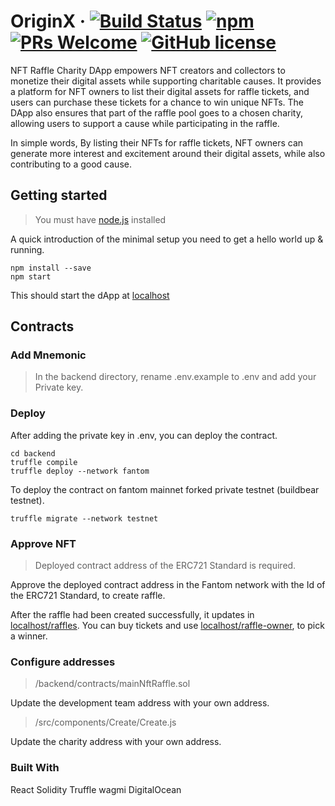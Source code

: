 # OriginX &middot; [![Build Status](https://img.shields.io/travis/npm/npm/latest.svg?style=flat-square)](https://travis-ci.org/npm/npm) [![npm](https://img.shields.io/npm/v/npm.svg?style=flat-square)](https://www.npmjs.com/package/npm) [![PRs Welcome](https://img.shields.io/badge/PRs-welcome-brightgreen.svg?style=flat-square)](http://makeapullrequest.com) [![GitHub license](https://img.shields.io/badge/license-MIT-blue.svg?style=flat-square)](https://github.com/your/your-project/blob/master/LICENSE)

NFT Raffle Charity DApp empowers NFT creators and collectors to monetize their digital assets while supporting charitable causes. It provides a platform for NFT owners to list their digital assets for raffle tickets, and users can purchase these tickets for a chance to win unique NFTs. The DApp also ensures that part of the raffle pool goes to a chosen charity, allowing users to support a cause while participating in the raffle.

In simple words, By listing their NFTs for raffle tickets, NFT owners can generate more interest and excitement around their digital assets, while also contributing to a good cause.

## Getting started

> You must have [node.js](https://nodejs.org/en/download) installed

A quick introduction of the minimal setup you need to get a hello world up &
running.

```shell
npm install --save
npm start
```

This should start the dApp at [localhost](https://localhost:3000)

## Contracts

### Add Mnemonic

> In the backend directory, rename .env.example to .env and add your Private key.

### Deploy

After adding the private key in .env, you can deploy the contract.

```shell
cd backend
truffle compile
truffle deploy --network fantom
```

To deploy the contract on fantom mainnet forked private testnet (buildbear testnet).

```shell
truffle migrate --network testnet
```

### Approve NFT

> Deployed contract address of the ERC721 Standard is required.

Approve the deployed contract address in the Fantom network with the Id of the
ERC721 Standard, to create raffle.

After the raffle had been created successfully, it updates in [localhost/raffles](https://localhost:3000/raffles). You can buy tickets and use [localhost/raffle-owner](https://localhost:3000/raffle-owner), to pick a winner.

### Configure addresses

> /backend/contracts/mainNftRaffle.sol

Update the development team address with your own address.

> /src/components/Create/Create.js

Update the charity address with your own address.

### Built With

React
Solidity
Truffle
wagmi
DigitalOcean